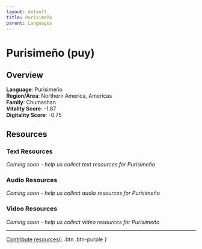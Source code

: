 ```yaml
---
layout: default
title: Purisimeño
parent: Languages
---
```


# Purisimeño (puy)

## Overview

**Language**: Purisimeño  
**Region/Area**: Northern America, Americas  
**Family**: Chumashan  
**Vitality Score**: -1.87  
**Digitality Score**: -0.75  

## Resources

### Text Resources
*Coming soon - help us collect text resources for Purisimeño*

### Audio Resources
*Coming soon - help us collect audio resources for Purisimeño*

### Video Resources
*Coming soon - help us collect video resources for Purisimeño*

---

[Contribute resources](https://fairtrain.github.io/){: .btn .btn-purple }
